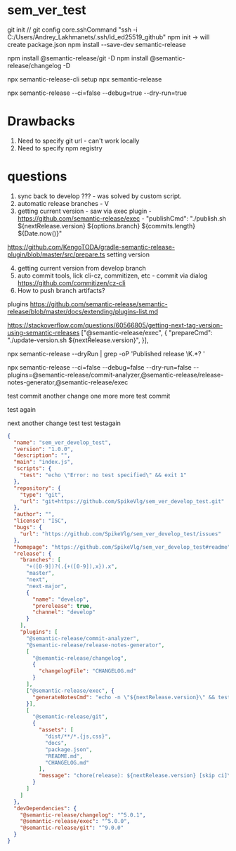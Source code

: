 # sem_ver_test

git init
// git config core.sshCommand "ssh -i C:/Users/Andrey_Lakhmanets/.ssh/id_ed25519_github"
npm init -> will create package.json
npm install --save-dev semantic-release


npm install @semantic-release/git -D
npm install @semantic-release/changelog -D


npx semantic-release-cli setup
npx semantic-release

npx semantic-release --ci=false --debug=true --dry-run=true


# Drawbacks
1. Need to specify git url - can't work locally
2. Need to specify npm registry

# questions
1. sync back to develop ??? - was solved by custom script.
2. automatic release branches - V
3. getting current version - saw via exec plugin - https://github.com/semantic-release/exec - "publishCmd": "./publish.sh ${nextRelease.version} ${options.branch} ${commits.length} ${Date.now()}"

https://github.com/KengoTODA/gradle-semantic-release-plugin/blob/master/src/prepare.ts
setting version

4. getting current version from develop branch
5. auto commit tools, lick cli-cz, commitizen, etc - commit via dialog https://github.com/commitizen/cz-cli
6. How to push branch artifacts?

plugins
https://github.com/semantic-release/semantic-release/blob/master/docs/extending/plugins-list.md


https://stackoverflow.com/questions/60566805/getting-next-tag-version-using-semantic-releases
 ["@semantic-release/exec", {
  "prepareCmd": "./update-version.sh ${nextRelease.version}",
}],

npx semantic-release --dryRun | grep -oP 'Published release \K.*? '


npx semantic-release --ci=false --debug=false --dry-run=false --plugins=@semantic-release/commit-analyzer,@semantic-release/release-notes-generator,@semantic-release/exec


test commit
another change
one more
more
test commit

test again

next 
another change
test
test
testagain










```json
{
  "name": "sem_ver_develop_test",
  "version": "1.0.0",
  "description": "",
  "main": "index.js",
  "scripts": {
    "test": "echo \"Error: no test specified\" && exit 1"
  },
  "repository": {
    "type": "git",
    "url": "git+https://github.com/SpikeVlg/sem_ver_develop_test.git"
  },
  "author": "",
  "license": "ISC",
  "bugs": {
    "url": "https://github.com/SpikeVlg/sem_ver_develop_test/issues"
  },
  "homepage": "https://github.com/SpikeVlg/sem_ver_develop_test#readme",
  "release": {
    "branches": [
      "+([0-9])?(.{+([0-9]),x}).x",
      "master",
      "next",
      "next-major",
      {
        "name": "develop",
        "prerelease": true,
        "channel": "develop"
      }
    ],
    "plugins": [
      "@semantic-release/commit-analyzer",
      "@semantic-release/release-notes-generator",
      [
        "@semantic-release/changelog",
        {
          "changelogFile": "CHANGELOG.md"
        }
      ],
      ["@semantic-release/exec", {
        "generateNotesCmd": "echo -n \"${nextRelease.version}\" && test.bat ${nextRelease.version} ${options.branch} ${commits.length} ${Date.now()}"
      }],
      [
        "@semantic-release/git",
        {
          "assets": [
            "dist/**/*.{js,css}",
            "docs",
            "package.json",
            "README.md",
            "CHANGELOG.md"
          ],
          "message": "chore(release): ${nextRelease.version} [skip ci]\n\n${nextRelease.notes}"
        }
      ]
    ]
  },
  "devDependencies": {
    "@semantic-release/changelog": "^5.0.1",
    "@semantic-release/exec": "^5.0.0",
    "@semantic-release/git": "^9.0.0"
  }
}

```